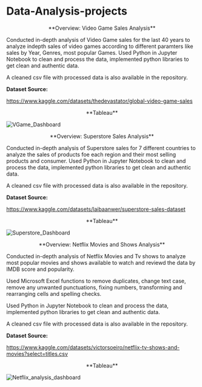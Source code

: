 # Data-Analysis-projects  

  
 <P align="Center">
 **Overview: Video Game Sales Analysis**
</P>

Conducted in-depth analysis of Video Game sales for the last 40 years to analyze indepth sales of video games according to different paramters like sales by Year, Genres, most popular Games.
Used Python in Jupyter Notebook to clean and process the data, implemented python libraries to get clean and authentic data.

A cleaned csv file with processed data is also available in the repository.

**Dataset Source:**

https://www.kaggle.com/datasets/thedevastator/global-video-game-sales

<P align="Center">
  **Tableau**
</P>

![VGame_Dashboard](https://github.com/DeepSanghvi/Data-Analysis-projects/assets/49224651/f41de356-17c3-4d73-931b-743dd8a5ef78)
                                                            

<P align="Center">
  **Overview: Superstore Sales Analysis**
</P>

Conducted in-depth analysis of Superstore sales for 7 different countries to analyze the sales of products foe each region and their most selling products and consumer.
Used Python in Jupyter Notebook to clean and process the data, implemented python libraries to get clean and authentic data.

A cleaned csv file with processed data is also available in the repository.

**Dataset Source:**

https://www.kaggle.com/datasets/laibaanwer/superstore-sales-dataset

<P align="Center">
  **Tableau**
</P>

![Superstore_Dashboard](https://github.com/DeepSanghvi/Data-Analysis-projects/assets/49224651/84a3ac76-8bf5-4b41-832b-776767c808c3)

<P align="Center">
  **Overview: Netflix Movies and Shows Analysis**
</P>

Conducted in-depth analysis of Netflix Movies and Tv shows to analyze most popular movies and shows available to watch and reviewd the data by IMDB score and popularity.

Used Microsoft Excel functions to remove duplicates, change text case, remove any unwanted punctuations, fixing numbers, transforming and rearranging cells and spelling checks.

Used Python in Jupyter Notebook to clean and process the data, implemented python libraries to get clean and authentic data.

A cleaned csv file with processed data is also available in the repository.

**Dataset Source:**

https://www.kaggle.com/datasets/victorsoeiro/netflix-tv-shows-and-movies?select=titles.csv

<P align="Center">
  **Tableau**
</P>

![Netflix_analysis_dashboard](https://github.com/DeepSanghvi/Data-Analysis-projects/assets/49224651/9b49d2ad-736a-43fa-9b35-6e58982dabf9)
